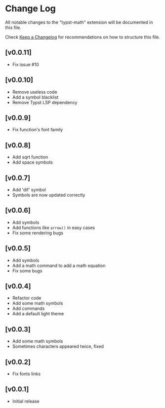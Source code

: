 # Change Log

All notable changes to the "typst-math" extension will be documented in this file.

Check [Keep a Changelog](http://keepachangelog.com/) for recommendations on how to structure this file.

## [v0.0.11]
- Fix issue #10

## [v0.0.10]
- Remove useless code
- Add a symbol blacklist
- Remove Typst LSP dependency

## [v0.0.9]
- Fix function's font family

## [v0.0.8]
- Add sqrt function
- Add space symbols

## [v0.0.7]
- Add 'dif' symbol
- Symbols are now updated correctly

## [v0.0.6]
- Add symbols
- Add functions like `arrow()` in easy cases
- Fix some rendering bugs

## [v0.0.5]
- Add symbols
- Add a math command to add a math equation
- Fix some bugs

## [v0.0.4]
- Refactor code
- Add some math symbols
- Add commands
- Add a default light theme

## [v0.0.3]
- Add some math symbols
- Sometimes characters appeared twice, fixed

## [v0.0.2]
- Fix fonts links

## [v0.0.1]
- Initial release